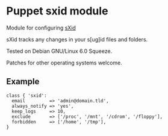 # Puppet sxid module

Module for configuring [sXid](http://linukz.org/sxid.shtml)

sXid tracks any changes in your s[ug]id files and folders.

Tested on Debian GNU/Linux 6.0 Squeeze.

Patches for other operating systems welcome.

## Example

```puppet
class { 'sxid':
  email         => 'admin@domain.tld',
  always_notify => 'yes',
  keep_logs     => 10,
  exclude       => ['/proc', '/mnt', '/cdrom', '/floppy'],
  forbidden     => ['/home', '/tmp'],
}
```